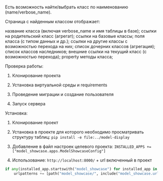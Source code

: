 Есть возможность найти/выбрать класс по наименованию (name/verbose_name).

Страница с найденным классом отображает:

название класса (включая verbose_name и имя таблицы в базе);
ссылки на родительский класс (агрегат);
ссылки на базовые классы;
поля класса (с типом данных и др.);
ссылки на другие классы с возможностью перехода на них;
список дочерних классов (агрегация);
список классов наследников;
внешние ссылки на текущий класс (с возможностью перехода);
property методы класса;

Проверка работы:

1. Клонирование проекта

2. Установка виртуальной среды и requirements

3. Проведение миграции и создание пользователя

4. Запуск сервера

Установка: 

1. Клонирование проект

2. Установка в проекте для которого необходимо просматривать структуру таблиц:
`pip install -e file:../model-display`

3. Добавление в файл настроек целевого проекта: `INSTALLED_APPS += ["model_showcase.apps.ModelShowcaseConfig"]`

4. Использование: `http://localhost:8000/` + url включенный в проект

``` python
if any(installed_app.startswith("model_showcase") for installed_app in settings.INSTALLED_APPS):
    urlpatterns += [path("model_showcase/", include("model_showcase.urls"))]
```
